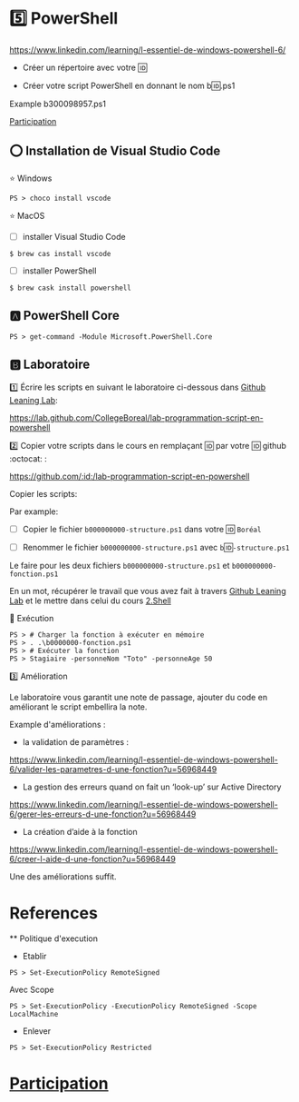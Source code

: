 # :five: PowerShell


https://www.linkedin.com/learning/l-essentiel-de-windows-powershell-6/

* Créer un répertoire avec votre :id:

* Créer votre script PowerShell en donnant le nom b:id:.ps1

Example b300098957.ps1

[Participation](Participation.md)

## :o: Installation de Visual Studio Code

:star: Windows

```
PS > choco install vscode
```

:star: MacOS

- [ ] installer Visual Studio Code

```
$ brew cas install vscode
```

- [ ] installer PowerShell

```
$ brew cask install powershell
```

## :a: PowerShell Core

```
PS > get-command -Module Microsoft.PowerShell.Core
```

## :b: Laboratoire

:one: Écrire les scripts en suivant le laboratoire ci-dessous dans [Github Leaning Lab](https://lab.github.com/CollegeBoreal):

https://lab.github.com/CollegeBoreal/lab-programmation-script-en-powershell


:two: Copier votre scripts dans le cours en remplaçant :id: par votre :id: github :octocat: :


https://github.com/:id:/lab-programmation-script-en-powershell

Copier les scripts:

Par example:

- [ ] Copier le fichier `b000000000-structure.ps1` dans votre :id: `Boréal` 

- [ ] Renommer le fichier `b000000000-structure.ps1` avec `b`:id:`-structure.ps1` 

Le faire pour les deux fichiers `b000000000-structure.ps1` et `b000000000-fonction.ps1`

En un mot, récupérer le travail que vous avez fait à travers [Github Leaning Lab](https://lab.github.com/CollegeBoreal) et le mettre dans celui du cours [2.Shell](../2.Shell)

:round_pushpin: Exécution

```
PS > # Charger la fonction à exécuter en mémoire
PS > . .\b0000000-fonction.ps1
PS > # Exécuter la fonction 
PS > Stagiaire -personneNom "Toto" -personneAge 50
```

:three: Amélioration

Le laboratoire vous garantit une note de passage, ajouter du code en améliorant le script embellira la note.

Example d'améliorations :
 
* la validation de paramètres :
 
https://www.linkedin.com/learning/l-essentiel-de-windows-powershell-6/valider-les-parametres-d-une-fonction?u=56968449
 
* La gestion des erreurs quand on fait un ‘look-up’ sur Active Directory
 
https://www.linkedin.com/learning/l-essentiel-de-windows-powershell-6/gerer-les-erreurs-d-une-fonction?u=56968449
 
* La création d’aide à la fonction
 
https://www.linkedin.com/learning/l-essentiel-de-windows-powershell-6/creer-l-aide-d-une-fonction?u=56968449
 
Une des améliorations suffit.

# References

** Politique d'execution

- Etablir


```
PS > Set-ExecutionPolicy RemoteSigned
```

Avec Scope


```
PS > Set-ExecutionPolicy -ExecutionPolicy RemoteSigned -Scope LocalMachine
```

- Enlever

```
PS > Set-ExecutionPolicy Restricted
```

# [Participation](.scripts/Participation.md)
